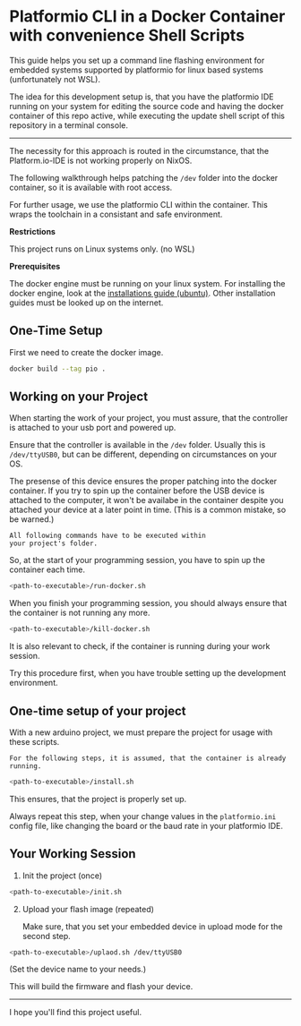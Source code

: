 # Platformio CLI in a Docker Container with convenience Shell Scripts

This guide helps you set up a command line flashing environment for 
embedded systems supported by platformio for linux based systems
(unfortunately not WSL).

The idea for this development setup is, that you have the platformio IDE
running on your system for editing the source code and having the 
docker container of this repo active, while executing the update 
shell script of this repository in a terminal console.

---

The necessity for this approach is routed in the circumstance,
that the Platform.io-IDE is not working properly on NixOS.

The following walkthrough helps patching the `/dev` folder into
the docker container, so it is available with root access.

For further usage, we use the platformio CLI within the container.
This wraps the toolchain in a consistant and safe environment.

**Restrictions**
    
This project runs on Linux systems only. (no WSL)

**Prerequisites** 

The docker engine must be running on your linux system. 
For installing the docker engine, look at the [installations guide (ubuntu)](https://docs.docker.com/engine/install/ubuntu/). 
Other installation guides must be looked up on the internet.

## One-Time Setup

First we need to create the docker image.

```bash
docker build --tag pio .
```

## Working on your Project

When starting the work of your project, you must assure, that
the controller is attached to your usb port and powered up.

Ensure that the controller is available in the `/dev` folder.
Usually this is `/dev/ttyUSB0`, but can be different, 
depending on circumstances on your OS.

The presense of this device ensures the proper patching into the
docker container. If you try to spin up the container before the USB device is attached to the computer, 
it won't be availabe in the container despite you attached your device at a later point in time. 
(This is a common mistake, so be warned.)

    All following commands have to be executed within
    your project's folder.

So, at the start of your programming session, you have to spin up the container each time.

```bash
<path-to-executable>/run-docker.sh
```

When you finish your programming session, you should always ensure
that the container is not running any more.

```bash
<path-to-executable>/kill-docker.sh
```

It is also relevant to check, if the container is running during your work session.

Try this procedure first, when you have trouble setting up the
development environment.

## One-time setup of your project

With a new arduino project, we must prepare the project for usage with these scripts.



    For the following steps, it is assumed, that the container is already running.

```bash
<path-to-executable>/install.sh
```

This ensures, that the project is properly set up.

Always repeat this step, when your change values in the `platformio.ini` config file,
like changing the board or the baud rate in your platformio IDE.

## Your Working Session

1. Init the project (once)

```bash
<path-to-executable>/init.sh
```

2. Upload your flash image (repeated)

    Make sure, that you set your embedded device in upload mode for the second step.

```bash
<path-to-executable>/uplaod.sh /dev/ttyUSB0
```
(Set the device name to your needs.)

This will build the firmware and flash your device.

---

I hope you'll find this project useful.
